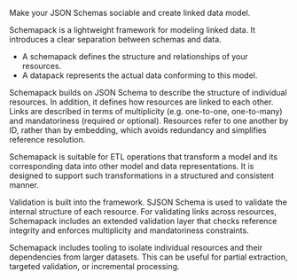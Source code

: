 <!-- Please provide a short overview of the features of this service. -->

Make your JSON Schemas sociable and create linked data model.

Schemapack is a lightweight framework for modeling linked data. It introduces a clear separation between schemas and data.

* A schemapack defines the structure and relationships of your resources.
* A datapack represents the actual data conforming to this model.


Schemapack builds on JSON Schema to describe the structure of individual resources. In addition, it defines how resources are linked to each other. Links are described in terms of multiplicity (e.g. one-to-one, one-to-many) and mandatoriness (required or optional). Resources refer to one another by ID, rather than by embedding, which avoids redundancy and simplifies reference resolution.

Schemapack is suitable for ETL operations that transform a model and its corresponding data into other model and data representations. It is designed to support such transformations in a structured and consistent manner.

Validation is built into the framework. SJSON Schema is used to validate the internal structure of each resource. For validating links across resources, Schemapack includes an extended validation layer that checks reference integrity and enforces multiplicity and mandatoriness constraints.

Schemapack includes tooling to isolate individual resources and their dependencies from larger datasets. This can be useful for partial extraction, targeted validation, or incremental processing.
